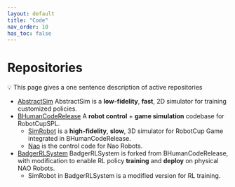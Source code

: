 ```yaml
---
layout: default
title: "Code"
nav_order: 10
has_toc: false
---
```


# Repositories

💡 This page gives a one sentence description of active repositories

- [AbstractSim](./AbstractSim/AbstractSim.html) AbstractSim is a **low-fidelity**, **fast**, 2D simulator for training customized policies. 
- [BHumanCodeRelease](https://github.com/bhuman/BHumanCodeRelease) A **robot control** + **game simulation** codebase for RobotCupSPL.
  - [SimRobot](./BHumanCodeRelease/SimRobot%20Overview/SimRobot%20Overview.html) is a **high-fidelity**, **slow**, 3D simulator for RobotCup Game integrated in BHumanCodeRelease.
  - [Nao](./BHumanCodeRelease/Nao%20Overview/Nao%20OverView.html) is the control code for Nao Robots. 
- [BadgerRLSystem](./BadgerRLSystem/BadgerRLSystem.html) BadgerRLSystem is forked from BHumanCodeRelease, with modification to enable RL policy **training** and **deploy** on physical NAO Robots.
  - SimRobot in BadgerRLSystem is a modified version for RL training.
